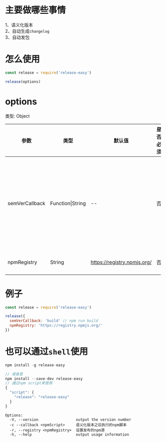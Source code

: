 # 主要做哪些事情

1、语义化版本</br>
2、自动生成`changelog`</br>
3、自动发包</br>

# 怎么使用

```javascript
const release = require('release-easy')

release(options)
```

# options

类型: Object

参数 | 类型 | 默认值 | 是否必须 | 说明
---|---|---|---|---
semVerCallback|Function&#124;String|--|否|语义化版本之后要做的事情，可以传递回调函数引用，或者一个`npm scripts`指令
npmRegistry|String|https://registry.npmjs.org/|否|要发布npm的源

# 例子

```javascript
const release = require('release-easy')

release({
  semVerCallback: 'build' // npm run build
  npmRegistry: 'https://registry.npmjs.org/'
})
```

# 也可以通过`shell`使用

```javascript
npm install -g release-easy

// 或者是
npm install --save-dev release-easy
// 通过npm script来使用
{
  "script": {
    "release": "release-easy"
  }
}
```

```
Options:
  -V, --version                 output the version number
  -c --callback <npmScript>     语义化版本之后执行的npm脚本
  -r, --registry <npmRegistry>  设置发布的npm源
  -h, --help                    output usage information
```
